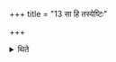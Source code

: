 +++
title = "13 सा हि तस्येष्टिः"

+++

<details><summary>थिते</summary>

13. For this is (an offering) for him.
</details>
